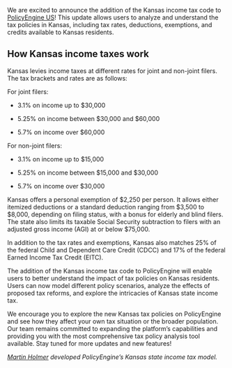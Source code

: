We are excited to announce the addition of the Kansas income tax code to [PolicyEngine US](http://policyengine.org/us)! This update allows users to analyze and understand the tax policies in Kansas, including tax rates, deductions, exemptions, and credits available to Kansas residents.

## How Kansas income taxes work

Kansas levies income taxes at different rates for joint and non-joint filers. The tax brackets and rates are as follows:

For joint filers:

- 3.1% on income up to $30,000

- 5.25% on income between $30,000 and $60,000

- 5.7% on income over $60,000

For non-joint filers:

- 3.1% on income up to $15,000

- 5.25% on income between $15,000 and $30,000

- 5.7% on income over $30,000

Kansas offers a personal exemption of $2,250 per person. It allows either itemized deductions or a standard deduction ranging from $3,500 to $8,000, depending on filing status, with a bonus for elderly and blind filers. The state also limits its taxable Social Security subtraction to filers with an adjusted gross income (AGI) at or below $75,000.

In addition to the tax rates and exemptions, Kansas also matches 25% of the federal Child and Dependent Care Credit (CDCC) and 17% of the federal Earned Income Tax Credit (EITC).

The addition of the Kansas income tax code to PolicyEngine will enable users to better understand the impact of tax policies on Kansas residents. Users can now model different policy scenarios, analyze the effects of proposed tax reforms, and explore the intricacies of Kansas state income tax.

We encourage you to explore the new Kansas tax policies on PolicyEngine and see how they affect your own tax situation or the broader population. Our team remains committed to expanding the platform’s capabilities and providing you with the most comprehensive tax policy analysis tool available. Stay tuned for more updates and new features!

_[Martin Holmer](https://martinholmer.github.io/) developed PolicyEngine’s Kansas state income tax model._
